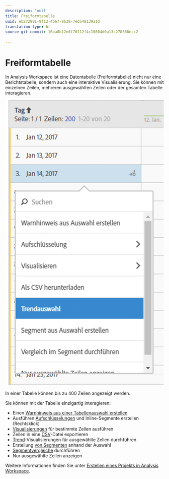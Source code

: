 ```yaml
---
description: 'null'
title: Freiformtabelle
uuid: eb272991-9f12-4b67-8b38-7ed548139a1d
translation-type: ht
source-git-commit: 16ba0b12e0f70112f4c10804d0a13c278388ecc2

---
```



# Freiformtabelle

In Analysis Workspace ist eine Datentabelle (Freiformtabelle) nicht nur eine Berichtstabelle, sondern auch eine interaktive Visualisierung. Sie können mit einzelnen Zeilen, mehreren ausgewählten Zeilen oder der gesamten Tabelle interagieren.

![](assets/data-table.png)

In einer Tabelle können bis zu 400 Zeilen angezeigt werden.

Sie können mit der Tabelle einzigartig interagieren:

* Einen [Warnhinweis aus einer Tabellenauswahl erstellen](/help/components/c-alerts/alert-builder.md)
* Ausführen [Aufschlüsselungen](/help/analyze/analysis-workspace/components/dimensions/t-breakdown-fa.md) und Inline-Segmente erstellen (Rechtsklick)
* [Visualisierungen](/help/analyze/analysis-workspace/visualizations/freeform-analysis-visualizations.md) für bestimmte Zellen ausführen
* Zeilen in eine [CSV](/help/analyze/analysis-workspace/curate-share/download-send.md)-Datei exportieren
* [Trend](/help/analyze/analysis-workspace/analysis-workspace-features.md#section_34930C967C104C2B9092BA8DCF2BF81A)-Visualisierungen für ausgewählte Zellen durchführen
* Erstellung [von Segmenten](/help/analyze/analysis-workspace/components/t-freeform-project-segment.md) anhand der Auswahl
* [Segmentvergleiche](/help/analyze/analysis-workspace/c-panels/c-segment-comparison/segment-comparison.md) durchführen
* Nur ausgewählte Zeilen anzeigen

Weitere Informationen finden Sie unter [Erstellen eines Projekts in Analysis Workspace](/help/analyze/analysis-workspace/build-workspace-project/t-freeform-project.md).
